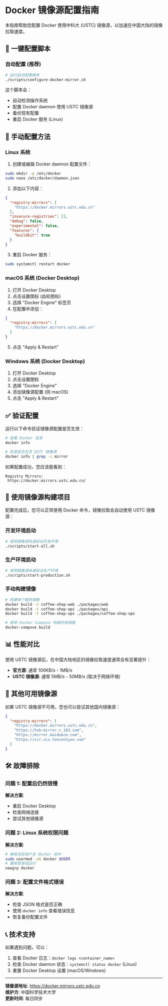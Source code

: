 # Docker 镜像源配置指南

本指南帮助您配置 Docker 使用中科大 (USTC) 镜像源，以加速在中国大陆的镜像拉取速度。

## 🚀 一键配置脚本

### 自动配置 (推荐)
```bash
# 运行自动配置脚本
./scripts/configure-docker-mirror.sh
```

这个脚本会：
- 自动检测操作系统
- 配置 Docker daemon 使用 USTC 镜像源
- 备份现有配置
- 重启 Docker 服务 (Linux)

## 🔧 手动配置方法

### Linux 系统

1. 创建或编辑 Docker daemon 配置文件：
```bash
sudo mkdir -p /etc/docker
sudo nano /etc/docker/daemon.json
```

2. 添加以下内容：
```json
{
  "registry-mirrors": [
    "https://docker.mirrors.ustc.edu.cn"
  ],
  "insecure-registries": [],
  "debug": false,
  "experimental": false,
  "features": {
    "buildkit": true
  }
}
```

3. 重启 Docker 服务：
```bash
sudo systemctl restart docker
```

### macOS 系统 (Docker Desktop)

1. 打开 Docker Desktop
2. 点击设置图标 (齿轮图标)
3. 选择 "Docker Engine" 标签页
4. 在配置中添加：
```json
{
  "registry-mirrors": [
    "https://docker.mirrors.ustc.edu.cn"
  ]
}
```
5. 点击 "Apply & Restart"

### Windows 系统 (Docker Desktop)

1. 打开 Docker Desktop
2. 点击设置图标
3. 选择 "Docker Engine"
4. 添加镜像源配置 (同 macOS)
5. 点击 "Apply & Restart"

## ✅ 验证配置

运行以下命令验证镜像源配置是否生效：

```bash
# 查看 Docker 信息
docker info

# 检查是否包含 USTC 镜像源
docker info | grep -i mirror
```

如果配置成功，您应该能看到：
```
Registry Mirrors:
 https://docker.mirrors.ustc.edu.cn/
```

## 🐳 使用镜像源构建项目

配置完成后，您可以正常使用 Docker 命令，镜像拉取会自动使用 USTC 镜像源：

### 开发环境启动
```bash
# 使用镜像源快速启动开发环境
./scripts/start-all.sh
```

### 生产环境启动
```bash
# 使用镜像源快速启动生产环境
./scripts/start-production.sh
```

### 手动构建镜像
```bash
# 构建单个服务镜像
docker build -t coffee-shop-web ./packages/web
docker build -t coffee-shop-api ./packages/api
docker build -t coffee-shop-ops ./packages/coffee-shop-ops

# 使用 Docker Compose 构建所有镜像
docker-compose build
```

## 📊 性能对比

使用 USTC 镜像源后，在中国大陆地区的镜像拉取速度通常会有显著提升：

- **官方源**: 通常 100KB/s - 1MB/s
- **USTC 镜像源**: 通常 5MB/s - 50MB/s (取决于网络环境)

## 🔄 其他可用镜像源

如果 USTC 镜像源不可用，您也可以尝试其他国内镜像源：

```json
{
  "registry-mirrors": [
    "https://docker.mirrors.ustc.edu.cn",
    "https://hub-mirror.c.163.com",
    "https://mirror.baidubce.com",
    "https://ccr.ccs.tencentyun.com"
  ]
}
```

## 🛠️ 故障排除

### 问题 1: 配置后仍然很慢
**解决方案**: 
- 重启 Docker Desktop
- 检查网络连接
- 尝试其他镜像源

### 问题 2: Linux 系统权限问题
**解决方案**:
```bash
# 确保当前用户在 docker 组中
sudo usermod -aG docker $USER
# 重新登录或运行
newgrp docker
```

### 问题 3: 配置文件格式错误
**解决方案**:
- 检查 JSON 格式是否正确
- 使用 `docker info` 查看错误信息
- 恢复备份配置文件

## 📞 技术支持

如果遇到问题，可以：
1. 查看 Docker 日志：`docker logs <container_name>`
2. 检查 Docker daemon 状态：`systemctl status docker` (Linux)
3. 重置 Docker Desktop 设置 (macOS/Windows)

---

**镜像源地址**: https://docker.mirrors.ustc.edu.cn  
**维护方**: 中国科学技术大学  
**更新时间**: 每日同步